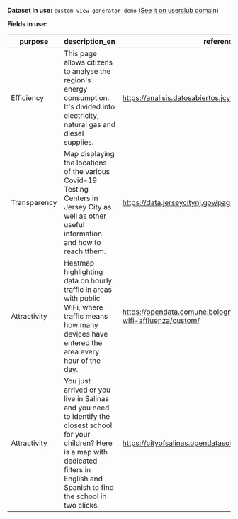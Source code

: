 **Dataset in use:** `custom-view-generator-demo` [(See it on userclub domain)](https://userclub.opendatasoft.com/explore/dataset/custom-view-generator-demo/table/)

**Fields in use:**

|purpose|description_en|reference_url|name_of_the_initiative_en|language|country|
|---|---|---|---|---|---|
|Efficiency|This page allows citizens to analyse the region's energy consumption. It's divided into electricity, natural gas and diesel supplies.|https://analisis.datosabiertos.jcyl.es/pages/eren/||Spanish|Spain|
|Transparency|Map displaying the locations of the various Covid-19 Testing Centers in Jersey City as well as other useful information and how to reach tthem.|https://data.jerseycitynj.gov/pages/covid19-testing-centers/||English|United States of America|
|Attractivity|Heatmap highlighting data on hourly traffic in areas with public WiFi, where traffic means how many devices have entered the area every hour of the day.|https://opendata.comune.bologna.it/explore/dataset/iperbole-wifi-affluenza/custom/||Italian|Italy|
|Attractivity|You just arrived or you live in Salinas and you need to identify the closest school for your children? Here is a map with dedicated filters in English and Spanish to find the school in two clicks.|https://cityofsalinas.opendatasoft.com/pages/school-map/||English|United States of America|

